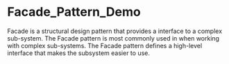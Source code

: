# Facade_Pattern_Demo
Facade is a structural design pattern that provides a interface to a complex sub-system.
The Facade pattern is most commonly used in when working with complex sub-systems.
The Facade pattern defines a high-level interface that makes the subsystem easier to use.
